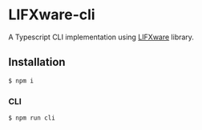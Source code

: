 # LIFXware-cli

A Typescript CLI implementation using [LIFXware](https://github.com/jorgeclaro/lifxware) library.


## Installation

```sh
$ npm i
```

### CLI

```sh
$ npm run cli
```
